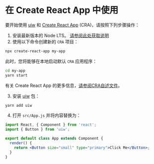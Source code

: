 在 Create React App 中使用
===

要开始使用 [uiw](https://github.com/uiwjs/uiw) 和 [Create React App](https://github.com/facebook/create-react-app) (CRA)，请按照下列步骤操作：

1. 安装最新版本的 Node LTS。 [请参阅此处获取说明](https://docs.npmjs.com/getting-started/installing-node)
2. 使用以下命令创建新的 `CRA` 项目：

```bash
npx create-react-app my-app
```

此时，您将能够在本地启动默认 `CRA` 应用程序：

```bash
cd my-app
yarn start
```

有关 Create React App 的更多信息，[请参阅CRA自述文件](https://github.com/facebook/create-react-app)。

3. 安装 [uiw](https://github.com/uiwjs/uiw) 包：

```bash
yarn add uiw
```

4. 打开 `src/App.js` 并将内容替换为：

```jsx
import React, { Component } from 'react';
import { Button } from 'uiw';

export default class App extends Component {
  render() {
    return <Button size="small" type="primary">Click Me</Button>;
  }
}
```